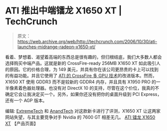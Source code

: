 # ATI 推出中端镭龙 X1650 XT | TechCrunch

> 原文：<https://web.archive.org/web/http://techcrunch.com/2006/10/30/ati-launches-midrange-radeon-x1650-xt/>

看着、梦想着、渴望着高端的东西总是很有趣的，但归根结底，我们大多数人都会选择购买中端产品。这就是新的 CrossFire-ready 256MB X1650 XT 如此吸引人的原因。它的价格合理，为 149 美元，并具有你在该公司更昂贵的卡上可以找到的有益功能。并且它使用了 [ATI 的 CrossFire 多 GPU 技术](https://web.archive.org/web/20150919010658/http://crunchgear.com/2006/10/17/death-of-a-dongle-atis-radeon-x1950-pro/)的改进版本。然而，X1650 XT 使用 GDDR3 而不是较新的 GDDR4 内存，并且具有 X1950 PRO 的一半像素着色器处理器。也没有对 DirectX 10 的支持，尽管在这个价位，我真的不确定它会让我决定买一个。另外，如果你还没有把你的桌面升级到 PCI Express，还有一个 AGP 版本。

编辑: [ExtremeTech](https://web.archive.org/web/20150919010658/http://www.extremetech.com/article2/0,1697,2043924,00.asp) 和 [AnandTech](https://web.archive.org/web/20150919010658/http://www.anandtech.com/video/showdoc.aspx?i=2864) 对这款新卡进行了评测，X1650 XT 让这两家网站失望，与其主要竞争对手 Nvidia 的 7600 GT 相差无几。
[ATI 镭龙 X1650 XT](https://web.archive.org/web/20150919010658/http://ati.amd.com/products/RadeonX1650/index.html) 【产品页面】